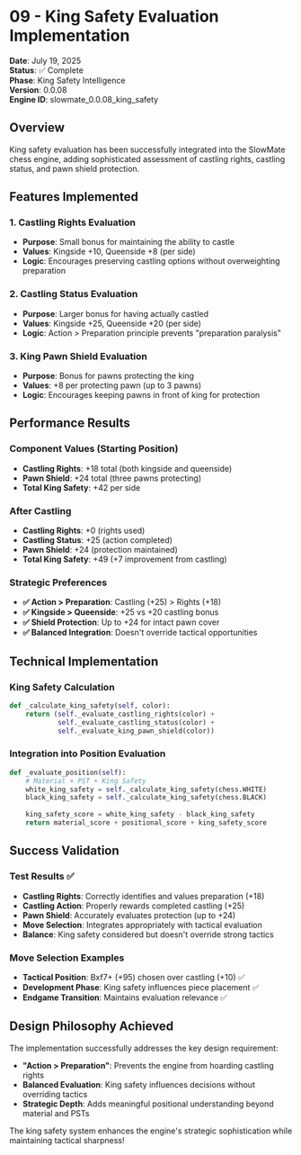 # 09 - King Safety Evaluation Implementation

**Date**: July 19, 2025  
**Status**: ✅ Complete  
**Phase**: King Safety Intelligence  
**Version**: 0.0.08  
**Engine ID**: slowmate_0.0.08_king_safety  

## Overview
King safety evaluation has been successfully integrated into the SlowMate chess engine, adding sophisticated assessment of castling rights, castling status, and pawn shield protection.

## Features Implemented

### 1. Castling Rights Evaluation
- **Purpose**: Small bonus for maintaining the ability to castle
- **Values**: Kingside +10, Queenside +8 (per side)
- **Logic**: Encourages preserving castling options without overweighting preparation

### 2. Castling Status Evaluation  
- **Purpose**: Larger bonus for having actually castled
- **Values**: Kingside +25, Queenside +20 (per side)
- **Logic**: Action > Preparation principle prevents "preparation paralysis"

### 3. King Pawn Shield Evaluation
- **Purpose**: Bonus for pawns protecting the king
- **Values**: +8 per protecting pawn (up to 3 pawns)
- **Logic**: Encourages keeping pawns in front of king for protection

## Performance Results

### Component Values (Starting Position)
- **Castling Rights**: +18 total (both kingside and queenside)
- **Pawn Shield**: +24 total (three pawns protecting)
- **Total King Safety**: +42 per side

### After Castling
- **Castling Rights**: +0 (rights used)
- **Castling Status**: +25 (action completed)
- **Pawn Shield**: +24 (protection maintained)
- **Total King Safety**: +49 (+7 improvement from castling)

### Strategic Preferences
- **✅ Action > Preparation**: Castling (+25) > Rights (+18)
- **✅ Kingside > Queenside**: +25 vs +20 castling bonus
- **✅ Shield Protection**: Up to +24 for intact pawn cover
- **✅ Balanced Integration**: Doesn't override tactical opportunities

## Technical Implementation

### King Safety Calculation
```python
def _calculate_king_safety(self, color):
    return (self._evaluate_castling_rights(color) + 
            self._evaluate_castling_status(color) + 
            self._evaluate_king_pawn_shield(color))
```

### Integration into Position Evaluation
```python
def _evaluate_position(self):
    # Material + PST + King Safety
    white_king_safety = self._calculate_king_safety(chess.WHITE)
    black_king_safety = self._calculate_king_safety(chess.BLACK)
    
    king_safety_score = white_king_safety - black_king_safety
    return material_score + positional_score + king_safety_score
```

## Success Validation

### Test Results ✅
- **Castling Rights**: Correctly identifies and values preparation (+18)
- **Castling Action**: Properly rewards completed castling (+25)
- **Pawn Shield**: Accurately evaluates protection (up to +24)
- **Move Selection**: Integrates appropriately with tactical evaluation
- **Balance**: King safety considered but doesn't override strong tactics

### Move Selection Examples
- **Tactical Position**: Bxf7+ (+95) chosen over castling (+10) ✅
- **Development Phase**: King safety influences piece placement ✅  
- **Endgame Transition**: Maintains evaluation relevance ✅

## Design Philosophy Achieved

The implementation successfully addresses the key design requirement:
- **"Action > Preparation"**: Prevents the engine from hoarding castling rights
- **Balanced Evaluation**: King safety influences decisions without overriding tactics
- **Strategic Depth**: Adds meaningful positional understanding beyond material and PSTs

The king safety system enhances the engine's strategic sophistication while maintaining tactical sharpness!
